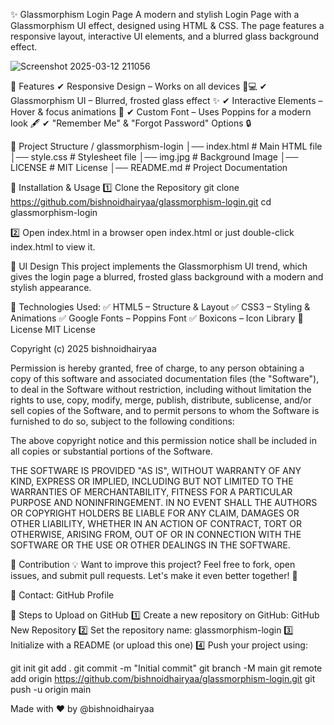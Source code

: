 ✨ Glassmorphism Login Page
A modern and stylish Login Page with a Glassmorphism UI effect, designed using HTML & CSS. The page features a responsive layout, interactive UI elements, and a blurred glass background effect.

![Screenshot 2025-03-12 211056](https://github.com/user-attachments/assets/38fa817e-159c-4e33-8265-7555a82e65ca)

🚀 Features
✔ Responsive Design – Works on all devices 📱💻
✔ Glassmorphism UI – Blurred, frosted glass effect ✨
✔ Interactive Elements – Hover & focus animations 🎨
✔ Custom Font – Uses Poppins for a modern look 🖋️
✔ "Remember Me" & "Forgot Password" Options 🔒

📂 Project Structure
/ glassmorphism-login
│── index.html # Main HTML file
│── style.css # Stylesheet file
│── img.jpg # Background Image
│── LICENSE # MIT License
│── README.md # Project Documentation

📜 Installation & Usage
1️⃣ Clone the Repository
git clone https://github.com/bishnoidhairyaa/glassmorphism-login.git
cd glassmorphism-login

2️⃣ Open index.html in a browser
open index.html
or just double-click index.html to view it.

🎨 UI Design
This project implements the Glassmorphism UI trend, which gives the login page a blurred, frosted glass background with a modern and stylish appearance.

🔹 Technologies Used:
✅ HTML5 – Structure & Layout
✅ CSS3 – Styling & Animations
✅ Google Fonts – Poppins Font
✅ Boxicons – Icon Library
📜 License
MIT License

Copyright (c) 2025 bishnoidhairyaa

Permission is hereby granted, free of charge, to any person obtaining a copy
of this software and associated documentation files (the "Software"), to deal
in the Software without restriction, including without limitation the rights
to use, copy, modify, merge, publish, distribute, sublicense, and/or sell
copies of the Software, and to permit persons to whom the Software is
furnished to do so, subject to the following conditions:

The above copyright notice and this permission notice shall be included in all
copies or substantial portions of the Software.

THE SOFTWARE IS PROVIDED "AS IS", WITHOUT WARRANTY OF ANY KIND, EXPRESS OR
IMPLIED, INCLUDING BUT NOT LIMITED TO THE WARRANTIES OF MERCHANTABILITY,
FITNESS FOR A PARTICULAR PURPOSE AND NONINFRINGEMENT. IN NO EVENT SHALL THE
AUTHORS OR COPYRIGHT HOLDERS BE LIABLE FOR ANY CLAIM, DAMAGES OR OTHER
LIABILITY, WHETHER IN AN ACTION OF CONTRACT, TORT OR OTHERWISE, ARISING FROM,
OUT OF OR IN CONNECTION WITH THE SOFTWARE OR THE USE OR OTHER DEALINGS IN THE
SOFTWARE.

🤝 Contribution
💡 Want to improve this project? Feel free to fork, open issues, and submit pull requests. Let's make it even better together! 🚀

📧 Contact: GitHub Profile

📌 Steps to Upload on GitHub
1️⃣ Create a new repository on GitHub: GitHub New Repository
2️⃣ Set the repository name: glassmorphism-login
3️⃣ Initialize with a README (or upload this one)
4️⃣ Push your project using:

git init
git add .
git commit -m "Initial commit"
git branch -M main
git remote add origin https://github.com/bishnoidhairyaa/glassmorphism-login.git
git push -u origin main

Made with ❤️ by @bishnoidhairyaa
